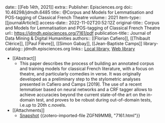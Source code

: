 date:: [[Feb 14th, 2021]]
extra:: Publisher: Episciences.org
doi:: 10.46298/jdmdh.6485
title:: @Corpus and Models for Lemmatisation and POS-tagging of Classical French Theatre
volume:: 2021
item-type:: [[journalArticle]]
access-date:: 2022-11-02T20:52:12Z
original-title:: Corpus and Models for Lemmatisation and POS-tagging of Classical French Theatre
url:: https://jdmdh.episciences.org/7161/pdf
publication-title:: Journal of Data Mining & Digital Humanities
authors:: [[Florian Cafiero]], [[Thibault Clérice]], [[Paul Fièvre]], [[Simon Gabay]], [[Jean-Baptiste Camps]]
library-catalog:: jdmdh.episciences.org
links:: [Local library](zotero://select/groups/2386895/items/NJ6RIN5G), [Web library](https://www.zotero.org/groups/2386895/items/NJ6RIN5G)

- [[Abstract]]
	- This paper describes the process of building an annotated corpus and training models for classical French literature, with a focus on theatre, and particularly comedies in verse. It was originally developed as a preliminary step to the stylometric analyses presented in Cafiero and Camps [2019]. The use of a recent lemmatiser based on neural networks and a CRF tagger allows to achieve accuracies beyond the current state-of-the art on the in-domain test, and proves to be robust during out-of-domain tests, i.e.up to 20th c.novels.
- [[Attachments]]
	- [Snapshot](https://jdmdh.episciences.org/7161) {{zotero-imported-file ZGFN9MMB, "7161.html"}}